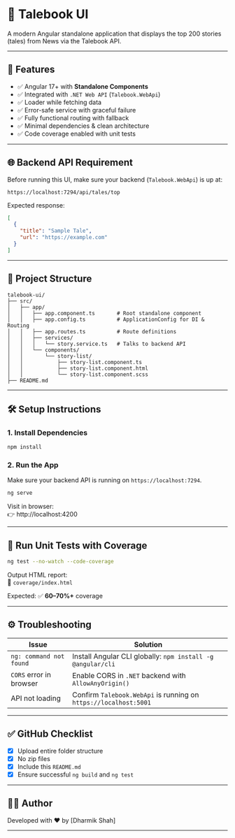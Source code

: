# 📘 Talebook UI

A modern Angular standalone application that displays the top 200 stories (tales) from News via the Talebook API.

---

## 🚀 Features

- ✅ Angular 17+ with **Standalone Components**
- ✅ Integrated with `.NET Web API` (`Talebook.WebApi`)
- ✅ Loader while fetching data
- ✅ Error-safe service with graceful failure
- ✅ Fully functional routing with fallback
- ✅ Minimal dependencies & clean architecture
- ✅ Code coverage enabled with unit tests

---

## 🌐 Backend API Requirement

Before running this UI, make sure your backend (`Talebook.WebApi`) is up at:

```http
https://localhost:7294/api/tales/top
```

Expected response:

```json
[
  {
    "title": "Sample Tale",
    "url": "https://example.com"
  }
]
```

---

## 📂 Project Structure

```
talebook-ui/
├── src/
│   ├── app/
│   │   ├── app.component.ts       # Root standalone component
│   │   ├── app.config.ts          # ApplicationConfig for DI & Routing
│   │   ├── app.routes.ts          # Route definitions
│   │   ├── services/
│   │   │   └── story.service.ts   # Talks to backend API
│   │   └── components/
│   │       └── story-list/
│   │           ├── story-list.component.ts
│   │           ├── story-list.component.html
│   │           └── story-list.component.scss
├── README.md
```

---

## 🛠️ Setup Instructions

### 1. Install Dependencies

```bash
npm install
```

### 2. Run the App

Make sure your backend API is running on `https://localhost:7294`.

```bash
ng serve
```

Visit in browser:  
👉 http://localhost:4200

---

## 🧪 Run Unit Tests with Coverage

```bash
ng test --no-watch --code-coverage
```

Output HTML report:  
📁 `coverage/index.html`

Expected: ✅ **60–70%+** coverage

---

## ⚙️ Troubleshooting

| Issue                        | Solution                                                                 |
|-----------------------------|--------------------------------------------------------------------------|
| `ng: command not found`     | Install Angular CLI globally: `npm install -g @angular/cli`              |
| `CORS` error in browser     | Enable CORS in `.NET` backend with `AllowAnyOrigin()`                    |
| API not loading             | Confirm `Talebook.WebApi` is running on `https://localhost:5001`         |

---

## ✅ GitHub Checklist

- [x] Upload entire folder structure
- [x] No zip files
- [x] Include this `README.md`
- [x] Ensure successful `ng build` and `ng test`

---

## 👨‍💻 Author

Developed with ❤️ by [Dharmik Shah]

---